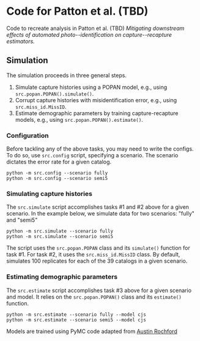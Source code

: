 # Code for Patton et al. (TBD) 

Code to recreate analysis in Patton et al. (TBD) *Mitigating downstream effects of automated photo--identification on capture--recapture estimators.* 

## Simulation

The simulation proceeds in three general steps.

1. Simulate capture histories using a POPAN model, e.g., using `src.popan.POPAN().simulate()`.
2. Corrupt capture histories with misidentification error, e.g., using `src.miss_id.MissID`.
3. Estimate demographic parameters by training capture-recapture models, e.g., using `src.popan.POPAN().estimate()`.

### Configuration

Before tackling any of the above tasks, you may need to write the configs. To do so, use `src.config` script, specifying a scenario. The scenario dictates the error rate for a given catalog. 

```
python -m src.config --scenario fully
python -m src.config --scenario semi5
```

### Simulating capture histories

The `src.simulate` script accomplishes tasks #1 and #2 above for a given scenario. In the example below, we simulate data for two scenarios: "fully" and "semi5"

```
python -m src.simulate --scenario fully
python -m src.simulate --scenario semi5
```

The script uses the `src.popan.POPAN` class and its `simulate()` function for task #1. For task #2, it uses the `src.miss_id.MissID` class. By default, simulates 100 replicates for each of the 39 catalogs in a given scenario. 

### Estimating demographic parameters

The `src.estimate` script accomplishes task #3 above for a given scenario and model. It relies on the `src.popan.POPAN()` class and its `estimate()` function. 

```
python -m src.estimate --scenario fully --model cjs
python -m src.estimate --scenario semi5 --model cjs
```

Models are trained using PyMC code adapted from [Austin Rochford](https://austinrochford.com/posts/2018-01-31-capture-recapture.html) 
